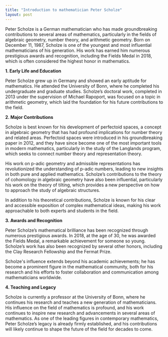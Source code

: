 ```yaml
---
title: "Introduction to mathematician Peter Scholze"
layout: post
---
```


Peter Scholze is a German mathematician who has made groundbreaking contributions to several areas of mathematics, particularly in the fields of algebraic geometry, number theory, and arithmetic geometry. Born on December 11, 1987, Scholze is one of the youngest and most influential mathematicians of his generation. His work has earned him numerous prestigious awards and recognition, including the Fields Medal in 2018, which is often considered the highest honor in mathematics.

**1. Early Life and Education**

Peter Scholze grew up in Germany and showed an early aptitude for mathematics. He attended the University of Bonn, where he completed his undergraduate and graduate studies. Scholze’s doctoral work, completed in 2013 under the supervision of Michael Rapoport, was focused on a topic in arithmetic geometry, which laid the foundation for his future contributions to the field.

**2. Major Contributions**

Scholze is best known for his development of perfectoid spaces, a concept in algebraic geometry that has had profound implications for number theory and related areas. Perfectoid spaces were introduced in his groundbreaking paper in 2012, and they have since become one of the most important tools in modern mathematics, particularly in the study of the Langlands program, which seeks to connect number theory and representation theory.

His work on p-adic geometry and admissible representations has revolutionized the understanding of p-adic numbers, leading to new insights in both pure and applied mathematics. Scholze’s contributions to the theory of cohomology in algebraic geometry have also been influential, particularly his work on the theory of tilting, which provides a new perspective on how to approach the study of algebraic structures.

In addition to his theoretical contributions, Scholze is known for his clear and accessible exposition of complex mathematical ideas, making his work approachable to both experts and students in the field.

**3. Awards and Recognition**

Peter Scholze’s mathematical brilliance has been recognized through numerous prestigious awards. In 2018, at the age of 30, he was awarded the Fields Medal, a remarkable achievement for someone so young. Scholze’s work has also been recognized by several other honors, including the Clay Research Fellowship and the Fermat Prize.

Scholze's influence extends beyond his academic achievements; he has become a prominent figure in the mathematical community, both for his research and his efforts to foster collaboration and communication among mathematicians worldwide.

**4. Teaching and Legacy**

Scholze is currently a professor at the University of Bonn, where he continues his research and teaches a new generation of mathematicians. His influence on the field of mathematics is profound, and his work continues to inspire new research and advancements in several areas of mathematics. As one of the leading figures in contemporary mathematics, Peter Scholze’s legacy is already firmly established, and his contributions will likely continue to shape the future of the field for decades to come.
